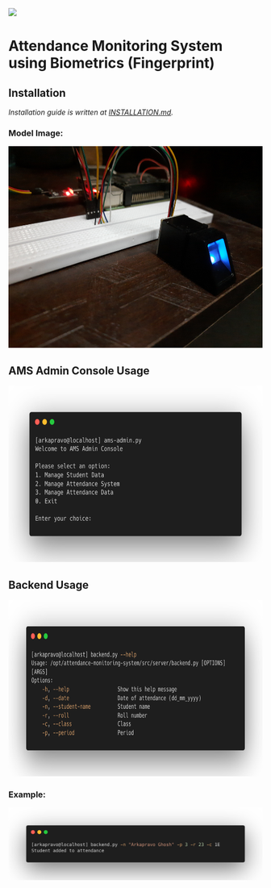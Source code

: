 ![](https://img.shields.io/badge/Work%20In%20Progress-informational)
# Attendance Monitoring System using Biometrics (Fingerprint)
## Installation

*Installation guide is written at [INSTALLATION.md](docs/INSTALLATION.md).*

### Model Image:
<div align=center>
<img height=400
 src="docs/images/model.jpg">
</div>

## AMS Admin Console Usage
<div align=center>
<img height=350 src="docs/images/ams-admin.png">
</div>

## Backend Usage
<div align=center>
<img height=350 src="docs/images/help.png">
</div>

### Example:
<div align=center>
<img width=800
 src="docs/images/example.png">
</div>
